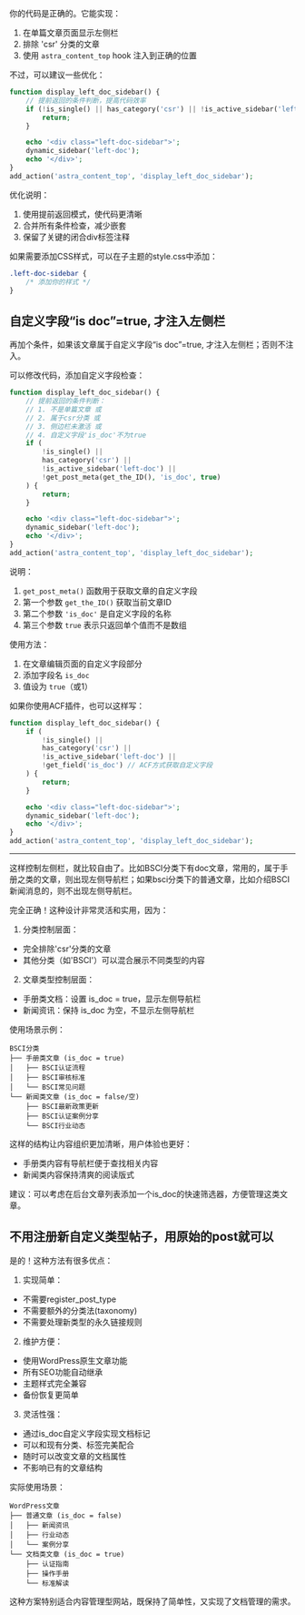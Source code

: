 你的代码是正确的。它能实现：
1. 在单篇文章页面显示左侧栏
2. 排除 'csr' 分类的文章
3. 使用 `astra_content_top` hook 注入到正确的位置

不过，可以建议一些优化：

```php
function display_left_doc_sidebar() {
    // 提前返回的条件判断，提高代码效率
    if (!is_single() || has_category('csr') || !is_active_sidebar('left-doc')) {
        return;
    }

    echo '<div class="left-doc-sidebar">';
    dynamic_sidebar('left-doc');
    echo '</div>';
}
add_action('astra_content_top', 'display_left_doc_sidebar');
```

优化说明：
1. 使用提前返回模式，使代码更清晰
2. 合并所有条件检查，减少嵌套
3. 保留了关键的闭合div标签注释

如果需要添加CSS样式，可以在子主题的style.css中添加：
```css
.left-doc-sidebar {
    /* 添加你的样式 */
}
```



## 自定义字段“is doc”=true, 才注入左侧栏

再加个条件，如果该文章属于自定义字段“is doc”=true, 才注入左侧栏；否则不注入。

可以修改代码，添加自定义字段检查：

```php
function display_left_doc_sidebar() {
    // 提前返回的条件判断：
    // 1. 不是单篇文章 或
    // 2. 属于csr分类 或
    // 3. 侧边栏未激活 或
    // 4. 自定义字段'is_doc'不为true
    if (
        !is_single() || 
        has_category('csr') || 
        !is_active_sidebar('left-doc') ||
        !get_post_meta(get_the_ID(), 'is_doc', true)
    ) {
        return;
    }

    echo '<div class="left-doc-sidebar">';
    dynamic_sidebar('left-doc');
    echo '</div>';
}
add_action('astra_content_top', 'display_left_doc_sidebar');
```

说明：
1. `get_post_meta()` 函数用于获取文章的自定义字段
2. 第一个参数 `get_the_ID()` 获取当前文章ID
3. 第二个参数 `'is_doc'` 是自定义字段的名称
4. 第三个参数 `true` 表示只返回单个值而不是数组

使用方法：
1. 在文章编辑页面的自定义字段部分
2. 添加字段名 `is_doc`
3. 值设为 `true`（或1）

如果你使用ACF插件，也可以这样写：
```php
function display_left_doc_sidebar() {
    if (
        !is_single() || 
        has_category('csr') || 
        !is_active_sidebar('left-doc') ||
        !get_field('is_doc') // ACF方式获取自定义字段
    ) {
        return;
    }

    echo '<div class="left-doc-sidebar">';
    dynamic_sidebar('left-doc');
    echo '</div>';
}
add_action('astra_content_top', 'display_left_doc_sidebar');
```

---

这样控制左侧栏，就比较自由了。比如BSCI分类下有doc文章，常用的，属于手册之类的文章，则出现左侧导航栏；如果bsci分类下的普通文章，比如介绍BSCI新闻消息的，则不出现左侧导航栏。

完全正确！这种设计非常灵活和实用，因为：

1. 分类控制层面：
- 完全排除'csr'分类的文章
- 其他分类（如'BSCI'）可以混合展示不同类型的内容

2. 文章类型控制层面：
- 手册类文档：设置 is_doc = true，显示左侧导航栏
- 新闻资讯：保持 is_doc 为空，不显示左侧导航栏

使用场景示例：
```
BSCI分类
├── 手册类文章 (is_doc = true)
│   ├── BSCI认证流程
│   ├── BSCI审核标准
│   └── BSCI常见问题
└── 新闻类文章 (is_doc = false/空)
    ├── BSCI最新政策更新
    ├── BSCI认证案例分享
    └── BSCI行业动态
```

这样的结构让内容组织更加清晰，用户体验也更好：
- 手册类内容有导航栏便于查找相关内容
- 新闻类内容保持清爽的阅读版式

建议：可以考虑在后台文章列表添加一个is_doc的快速筛选器，方便管理这类文章。



## 不用注册新自定义类型帖子，用原始的post就可以

是的！这种方法有很多优点：

1. 实现简单：
- 不需要register_post_type
- 不需要额外的分类法(taxonomy)
- 不需要处理新类型的永久链接规则

2. 维护方便：
- 使用WordPress原生文章功能
- 所有SEO功能自动继承
- 主题样式完全兼容
- 备份恢复更简单

3. 灵活性强：
- 通过is_doc自定义字段实现文档标记
- 可以和现有分类、标签完美配合
- 随时可以改变文章的文档属性
- 不影响已有的文章结构

实际使用场景：
```
WordPress文章
├── 普通文章 (is_doc = false)
│   ├── 新闻资讯
│   ├── 行业动态
│   └── 案例分享
└── 文档类文章 (is_doc = true)
    ├── 认证指南
    ├── 操作手册
    └── 标准解读
```

这种方案特别适合内容管理型网站，既保持了简单性，又实现了文档管理的需求。
